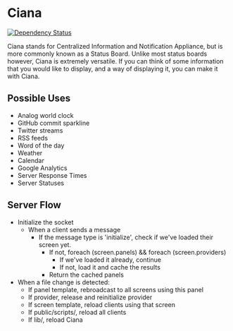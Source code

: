Ciana
=====

[![Dependency Status](https://david-dm.org/SpenserJ/Ciana.png)](https://david-dm.org/SpenserJ/Ciana)

Ciana stands for Centralized Information and Notification Appliance, but is
more commonly known as a Status Board. Unlike most status boards however, Ciana
is extremely versatile. If you can think of some information that you would like
to display, and a way of displaying it, you can make it with Ciana.

Possible Uses
-------------

* Analog world clock
* GitHub commit sparkline
* Twitter streams
* RSS feeds
* Word of the day
* Weather
* Calendar
* Google Analytics
* Server Response Times
* Server Statuses

Server Flow
----------

* Initialize the socket
  * When a client sends a message
    * If the message type is 'initialize', check if we've loaded their screen yet.
      * If not, foreach (screen.panels) && foreach (screen.providers)
        * If we've loaded it already, continue
        * If not, load it and cache the results
      * Return the cached panels
* When a file change is detected:
  * If panel template, rebroadcast to all screens using this panel
  * If provider, release and reinitialize provider
  * If screen template, reload clients using that screen
  * If public/scripts/, reload all clients
  * If lib/, reload Ciana
